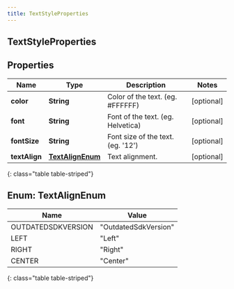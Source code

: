 ```yaml
---
title: TextStyleProperties
---
```

## TextStyleProperties


## Properties

| Name | Type | Description | Notes |
| ------------ | ------------- | ------------- | ------------- |
| **color** | <!----><!---->**String**<!----> | Color of the text. (eg. #FFFFFF) |  [optional] |
| **font** | <!----><!---->**String**<!----> | Font of the text. (eg. Helvetica) |  [optional] |
| **fontSize** | <!----><!---->**String**<!----> | Font size of the text. (eg. &#39;12&#39;) |  [optional] |
| **textAlign** | [**TextAlignEnum**](#TextAlignEnum)<!----> | Text alignment. |  [optional] |
{: class="table table-striped"}


<a name="TextAlignEnum"></a>

## Enum: TextAlignEnum

| Name | Value |
| ---- | ----- |
| OUTDATEDSDKVERSION | &quot;OutdatedSdkVersion&quot; |
| LEFT | &quot;Left&quot; |
| RIGHT | &quot;Right&quot; |
| CENTER | &quot;Center&quot; |
{: class="table table-striped"}



